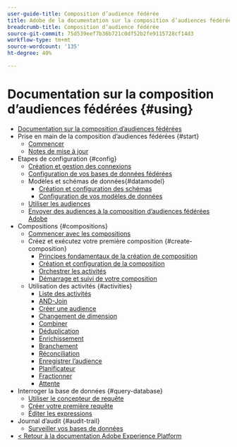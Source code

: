 ```yaml
---
user-guide-title: Composition d’audience fédérée
title: Adobe de la documentation sur la composition d’audiences fédérées
breadcrumb-title: Composition d’audience fédérée
source-git-commit: 75d539eef7b36b721c0df52b2fe9115728cf14d3
workflow-type: tm+mt
source-wordcount: '135'
ht-degree: 40%

---
```



# Documentation sur la composition d’audiences fédérées {#using}

+ [Documentation sur la composition d’audiences fédérées](home.md)
+ Prise en main de la composition d’audiences fédérées {#start}
   + [Commencer](start/get-started.md)
   + [Notes de mise à jour](start/release-notes.md)
+ Etapes de configuration {#config}
   + [Création et gestion des connexions](connections/connections.md)
   + [Configuration de vos bases de données fédérées](connections/federated-db.md)
   + Modèles et schémas de données{#datamodel}
      + [Création et configuration des schémas](customer/schemas.md)
      + [Configuration de vos modèles de données](data-management/gs-models.md)
   + [Utiliser les audiences](customer/audiences.md)
   + [Envoyer des audiences à la composition d’audiences fédérées Adobe](connections/destinations.md)
+ Compositions {#compositions}
   + [Commencer avec les compositions](compositions/gs-compositions.md)
   + Créez et exécutez votre première composition {#create-composition}
      + [Principes fondamentaux de la création de composition](compositions/gs-composition-creation.md)
      + [Création et configuration de la composition](compositions/create-composition.md)
      + [Orchestrer les activités](compositions/orchestrate-activities.md)
      + [Démarrage et suivi de votre composition](compositions/start-monitor-composition.md)
   + Utilisation des activités {#activities}
      + [Liste des activités](compositions/activities/about-activities.md)
      + [AND-Join](compositions/activities/and-join.md)
      + [Créer une audience](compositions/activities/build-audience.md)
      + [Changement de dimension](compositions/activities/change-dimension.md)
      + [Combiner](compositions/activities/combine.md)
      + [Déduplication](compositions/activities/deduplication.md)
      + [Enrichissement](compositions/activities/enrichment.md)
      + [Branchement](compositions/activities/fork.md)
      + [Réconciliation](compositions/activities/reconciliation.md)
      + [Enregistrer l’audience](compositions/activities/save-audience.md)
      + [Planificateur](compositions/activities/scheduler.md)
      + [Fractionner](compositions/activities/split.md)
      + [Attente](compositions/activities/wait.md)
+ Interroger la base de données {#query-database}
   + [Utiliser le concepteur de requête](query/query-modeler-overview.md)
   + [Créer votre première requête](query/build-query.md)
   + [Éditer les expressions](query/expression-editor.md)
+ Journal d’audit {#audit-trail}
   + [Surveiller vos bases de données](admin/audit-trail.md)
+ [&lt; Retour à la documentation Adobe Experience Platform](https://experienceleague.adobe.com/en/docs/experience-platform/landing/home)
